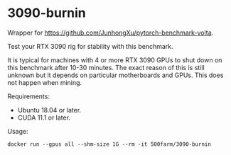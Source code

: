 # 3090-burnin

Wrapper for https://github.com/JunhongXu/pytorch-benchmark-volta.

Test your RTX 3090 rig for stability with this benchmark.

It is typical for machines with 4 or more RTX 3090 GPUs to shut down on this benchmark after 10-30 minutes. The exact reason of this is still unknown but it depends on particular motherboards and GPUs. This does not happen when mining.

Requirements:
- Ubuntu 18.04 or later.
- CUDA 11.1 or later.

Usage:
```
docker run --gpus all --shm-size 1G --rm -it 500farm/3090-burnin
```

